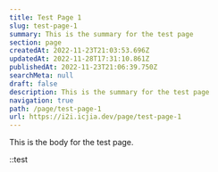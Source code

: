 ```yaml
---
title: Test Page 1
slug: test-page-1
summary: This is the summary for the test page
section: page
createdAt: 2022-11-23T21:03:53.696Z
updatedAt: 2022-11-28T17:31:10.861Z
publishedAt: 2022-11-23T21:06:39.750Z
searchMeta: null
draft: false
description: This is the summary for the test page
navigation: true
path: /page/test-page-1
url: https://i2i.icjia.dev/page/test-page-1
---
```


This is the body for the test page.

::test
